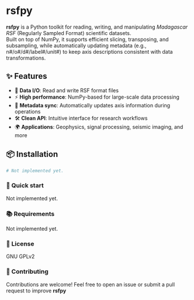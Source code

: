 # rsfpy

**rsfpy** is a Python toolkit for reading, writing, and manipulating *Madagascar RSF* (Regularly Sampled Format) scientific datasets.  
Built on top of NumPy, it supports efficient slicing, transposing, and subsampling, while automatically updating metadata (e.g., n#/o#/d#/label#/unit#) to keep axis descriptions consistent with data transformations.

## ✨ Features

- 📂 **Data I/O**: Read and write RSF format files
- ⚡ **High performance**: NumPy-based for large-scale data processing
- 🔄 **Metadata sync**: Automatically updates axis information during operations
- 🛠 **Clean API**: Intuitive interface for research workflows
- 🌍 **Applications**: Geophysics, signal processing, seismic imaging, and more

## 📦 Installation

```bash
# Not implemented yet.
```

### 🚀 Quick start 
Not implemented yet.
### 📚 Requirements
Not implemented yet.
### 📄 License
GNU GPLv2
### 🤝 Contributing
Contributions are welcome! Feel free to open an issue or submit a pull request to improve **rsfpy**

